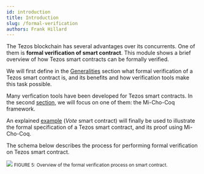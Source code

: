 ```yaml
---
id: introduction
title: Introduction
slug: /formal-verification
authors: Frank Hillard
---
```



The Tezos blockchain has several advantages over its concurrents. One of them is **formal verification of smart contract**. This module shows a brief overview of how Tezos smart contracts can be formally verified.

We will first define in the [Generalities](/formal-verification/general) section what formal verification of a Tezos smart contract is, and its benefits and how verification tools make this task possible.

Many verfication tools have been developed for Tezos smart contracts. In the second [section](michocoq), we will focus on one of them: the Mi-Cho-Coq framework.

An explained [example](/formal-verification/modeling-theorem) (_Vote_ smart contract) will finally be used to illustrate the formal specification of a Tezos smart contract, and its proof using Mi-Cho-Coq.

The schema below describes the process for performing formal verification on Tezos smart contract.

![](../../static/img/formal-verification/FormalVerification_overview_intro.svg)
<small className="figure">FIGURE 5: Overview of the formal verification process on smart contract.</small>


